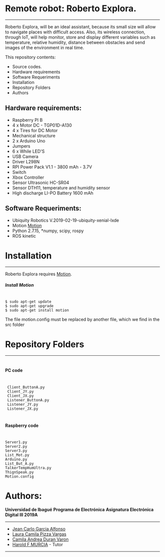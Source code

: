 # Remote robot:  Roberto Explora.
___

Roberto Explora, will be an ideal assistant, because its small size will allow to navigate places with difficult access. Also, its wireless connection, through IoT, will help monitor, store and display different variables such as temperature, relative humidity, distance between obstacles and send images of the environment in real time.



This repository contents:
  - Source codes.
  - Hardware requirements
  - Software Requeriments
  - Installation
  - Repository Folders
  - Authors
  
## Hardware requirements:
  - Raspberry PI B
  - 4 x Motor DC - TGP01D-A130
  - 4 x Tires for DC Motor
  - Mechanical structure
  - 2 x Arduino Uno
  - Jumpers
  - 6 x While LED'S
  - USB Camera
  - Driver L298N
  - RPI Power Pack V1.1 - 3800 mAh - 3.7V
  - Switch
  - Xbox Controller
  - Sensor Ultrasonic HC-SR04
  - Sensor DTH11, temperature and humidity sensor
  - High discharge LI-PO Battery 1600 mAh
  
## Software Requeriments:
  - Ubiquity Robotics V.2019-02-19-ubiquity-xenial-lxde 
  - Motion [Motion](https://motion-project.github.io/)
  - Python 2.7.15, *numpy, scipy, rospy
  - ROS kinetic

# Installation
___
Roberto Explora requires [Motion](https://motion-project.github.io/).

##### Install Motion
#
~~~
$ sudo apt-get update
$ sudo apt-get upgrade
$ sudo apt-get install motion
~~~

The file motion.config must be replaced by another file, which we find in the src folder

# Repository Folders
___
#
#### PC code
#
~~~
 Client_ButtonA.py
 Client_JY.py
 Client_JX.py
 Listener_ButtonA.py
 Listener_JY.py
 Listener_JX.py
~~~
#
#### Raspberry code
#
~~~
Server1.py
Server2.py
Server3.py
List_Mot.py
Arduino.py
List_But_A.py
TalkerTempHumUltra.py
ThignSpeak.py
Motion.config
~~~

# Authors:
**Universidad de Ibagué**
**Programa de Electrónica**
**Asignatura Electrónica Digital III 2019A**

___
  - [Jean Carlo Garcia Alfonso](mailto:2420161033@estudiantesunibague.edu.co)
  - [Laura Camila Pizza Vargas](mailto:2420161021@estudiantesunibague.edu.co)
  - [Camila Andrea Duran Varon](mailto:2420171076@estudiantesunibague.edu.co)
  - [Harold F MURCIA](www.haroldmurcia.com) - Tutor
***